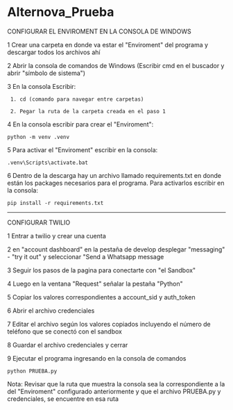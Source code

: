 # Alternova_Prueba

CONFIGURAR EL ENVIROMENT EN LA CONSOLA DE WINDOWS

1 Crear una carpeta en donde va estar el "Enviroment" del programa y descargar todos los archivos ahí

2 Abrir la consola de comandos de Windows (Escribir cmd en el buscador y abrir "símbolo de sistema")

3 En la consola Escribir:

	 1. cd (comando para navegar entre carpetas)
  
	 2. Pegar la ruta de la carpeta creada en el paso 1

4 En la consola escribir para crear el "Enviroment": 

	python -m venv .venv

5 Para activar el "Enviroment" escribir en la consola:

	.venv\Scripts\activate.bat

6 Dentro de la descarga hay un archivo llamado requirements.txt en donde están los packages necesarios para el programa. Para activarlos escribir en la consola:

	pip install -r requirements.txt


---------------------------------------------------------------------------------------------------

CONFIGURAR TWILIO

1 Entrar a twilio y crear una cuenta

2 en "account dashboard" en la pestaña de develop desplegar "messaging" - "try it out" y seleccionar "Send a Whatsapp message

3 Seguir los pasos de la pagina para conectarte con "el Sandbox"

4 Luego en la ventana "Request" señalar la pestaña "Python" 

5 Copiar los valores correspondientes a account_sid y auth_token

6 Abrir el archivo credenciales

7 Editar el archivo según los valores copiados incluyendo el número de teléfono que se conectó con el sandbox

8 Guardar el archivo credenciales y cerrar

9 Ejecutar el programa ingresando en la consola de comandos 

	python PRUEBA.py

Nota: Revisar que la ruta que muestra la consola sea la correspondiente a la del "Enviroment" configurado anteriormente y que el archivo PRUEBA.py y credenciales, se encuentre en esa ruta
